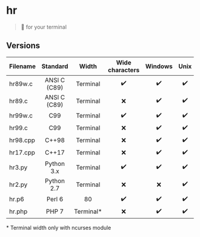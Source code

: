 # hr
> :straight_ruler: for your terminal

## Versions

| Filename |  Standard    |   Width  |  Wide characters |      Windows     |        Unix      |
|:---------|:------------:|:--------:|:----------------:|:----------------:|:----------------:|
| hr89w.c  | ANSI C (C89) | Terminal |:heavy_check_mark:|:heavy_check_mark:|:heavy_check_mark:|
| hr89.c   | ANSI C (C89) | Terminal |        :x:       |:heavy_check_mark:|:heavy_check_mark:|
| hr99w.c  | C99          | Terminal |:heavy_check_mark:|:heavy_check_mark:|:heavy_check_mark:|
| hr99.c   | C99          | Terminal |        :x:       |:heavy_check_mark:|:heavy_check_mark:|
| hr98.cpp | C++98        | Terminal |        :x:       |:heavy_check_mark:|:heavy_check_mark:|
| hr17.cpp | C++17        | Terminal |        :x:       |:heavy_check_mark:|:heavy_check_mark:|
| hr3.py   | Python 3.x   | Terminal |:heavy_check_mark:|:heavy_check_mark:|:heavy_check_mark:|
| hr2.py   | Python 2.7   | Terminal |        :x:       |        :x:       |:heavy_check_mark:|
| hr.p6    | Perl 6       |    80    |:heavy_check_mark:|:heavy_check_mark:|:heavy_check_mark:|
| hr.php   | PHP 7        | Terminal*|        :x:       |:heavy_check_mark:|:heavy_check_mark:| 

\* Terminal width only with ncurses module

